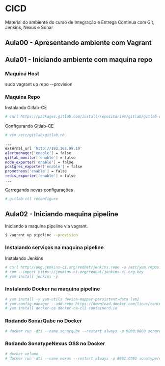 # CICD
Material do ambiente do curso de Integração e Entrega Continua com Git, Jenkins, Nexus e Sonar


## Aula00 - Apresentando ambiente com Vagrant
## Aula01 - Iniciando ambiente com maquina repo
### Maquina Host	
sudo vagrant up repo --provision
### Maquina Repo
Instalando Gitlab-CE
```sh
# curl https://packages.gitlab.com/install/repositories/gitlab/gitlab-ce/script.rpm.sh | sudo bash
```
Configurando Gitlab-CE
```sh
# vim /etc/gitlab/gitlab.rb

...
external_url 'http://192.168.99.10'
alertmanager['enable'] = false
gitlab_monitor['enable'] = false
node_exporter['enable'] = false
postgres_exporter['enable'] = false
prometheus['enable'] = false
redis_exporter['enable'] = false
...
```
Carregando novas configurações
```sh
# gitlab-ctl reconfigure
```

## Aula02 - Iniciando maquina pipeline
Iniciando a maquina pipeline via vagrant.
```sh
$ vagrant up pipeline --provision
```
### Instalando serviços na maquina pipeline
Instalando Jenkins
```sh
# curl http://pkg.jenkins-ci.org/redhat/jenkins.repo -o /etc/yum.repos.d/jenkins.repo
# rpm --import https://jenkins-ci.org/redhat/jenkins-ci.org.key
# yum install jenkins -y
```
### Instalando Docker na maquina pipeline
```sh
# yum install -y yum-utils device-mapper-persistent-data lvm2
# yum-config-manager --add-repo https://download.docker.com/linux/centos/docker-ce.repo
# yum install docker-ce docker-ce-cli containerd.io
```
### Rodando SonarQube no Docker
```sh
# docker run -dti --name sonarqube --restart always -p 9000:9000 sonarqube
``` 

### Rodando SonatypeNexus OSS no Docker
```sh
# docker volume 
# docker run -dti --name nexus --restart always -p 8081:8081 sonatype/nexus3
``` 

